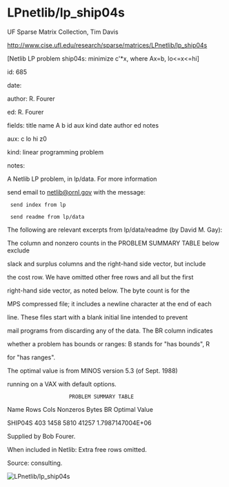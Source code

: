 # LPnetlib/lp_ship04s

 UF Sparse Matrix Collection, Tim Davis

 http://www.cise.ufl.edu/research/sparse/matrices/LPnetlib/lp_ship04s

 [Netlib LP problem ship04s: minimize c'*x, where Ax=b, lo<=x<=hi]

 id: 685

 date: 

 author: R. Fourer

 ed: R. Fourer

 fields: title name A b id aux kind date author ed notes

 aux: c lo hi z0

 kind: linear programming problem

 notes:

 A Netlib LP problem, in lp/data.  For more information                    

 send email to netlib@ornl.gov with the message:                           

                                                                           

 	 send index from lp                                                      

 	 send readme from lp/data                                                

                                                                           

 The following are relevant excerpts from lp/data/readme (by David M. Gay):

                                                                           

 The column and nonzero counts in the PROBLEM SUMMARY TABLE below exclude  

 slack and surplus columns and the right-hand side vector, but include     

 the cost row.  We have omitted other free rows and all but the first      

 right-hand side vector, as noted below.  The byte count is for the        

 MPS compressed file; it includes a newline character at the end of each   

 line.  These files start with a blank initial line intended to prevent    

 mail programs from discarding any of the data.  The BR column indicates   

 whether a problem has bounds or ranges:  B stands for "has bounds", R     

 for "has ranges".                                                         

                                                                           

 The optimal value is from MINOS version 5.3 (of Sept. 1988)               

 running on a VAX with default options.                                    

                                                                           

                        PROBLEM SUMMARY TABLE                              

                                                                           

 Name       Rows   Cols   Nonzeros    Bytes  BR      Optimal Value         

 SHIP04S     403   1458     5810      41257        1.7987147004E+06        

                                                                           

 Supplied by Bob Fourer.                                                   

 When included in Netlib: Extra free rows omitted.                         

 Source: consulting.                                                       

                                                                           

![LPnetlib/lp_ship04s](http://www2.research.att.com/~yifanhu/GALLERY/GRAPHS/GIF_SMALL/LPnetlib@lp_ship04s.gif)